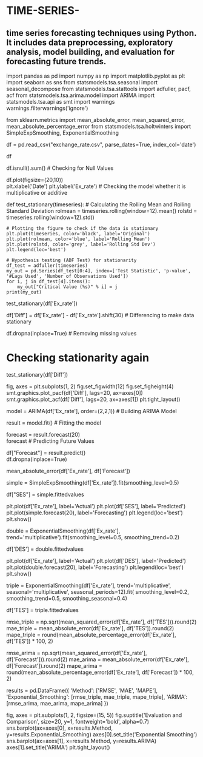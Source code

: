 # TIME-SERIES-
 ## time series forecasting techniques using Python. It includes data preprocessing, exploratory analysis, model building, and evaluation for forecasting future trends.
import pandas as pd
import numpy as np
import matplotlib.pyplot as plt
import seaborn as sns
from statsmodels.tsa.seasonal import seasonal_decompose
from statsmodels.tsa.stattools import adfuller, pacf, acf
from statsmodels.tsa.arima.model import ARIMA
import statsmodels.tsa.api as smt
import warnings
warnings.filterwarnings('ignore')

from sklearn.metrics import mean_absolute_error, mean_squared_error, mean_absolute_percentage_error
from statsmodels.tsa.holtwinters import SimpleExpSmoothing, ExponentialSmoothing

df = pd.read_csv("exchange_rate.csv", parse_dates=True, index_col='date')

df

df.isnull().sum()  # Checking for Null Values

df.plot(figsize=(20,10))  
plt.xlabel('Date')
plt.ylabel('Ex_rate')  # Checking the model whether it is multiplicative or additive

def test_stationary(timeseries):
    # Calculating the Rolling Mean and Rolling Standard Deviation
    rolmean = timeseries.rolling(window=12).mean()
    rolstd = timeseries.rolling(window=12).std()

    # Plotting the figure to check if the data is stationary
    plt.plot(timeseries, color='black', label='Original')
    plt.plot(rolmean, color='blue', label='Rolling Mean')
    plt.plot(rolstd, color='grey', label='Rolling Std Dev')
    plt.legend(loc='best')

    # Hypothesis testing (ADF Test) for stationarity
    df_test = adfuller(timeseries)
    my_out = pd.Series(df_test[0:4], index=['Test Statistic', 'p-value', '#Lags Used', 'Number of Observations Used'])
    for i, j in df_test[4].items():
        my_out["Critical Value (%s)" % i] = j
    print(my_out)

test_stationary(df['Ex_rate'])

df['Diff'] = df['Ex_rate'] - df['Ex_rate'].shift(30)  # Differencing to make data stationary

df.dropna(inplace=True)  # Removing missing values

# Checking stationarity again
test_stationary(df['Diff'])

fig, axes = plt.subplots(1, 2)
fig.set_figwidth(12)
fig.set_figheight(4)
smt.graphics.plot_pacf(df['Diff'], lags=20, ax=axes[0])
smt.graphics.plot_acf(df['Diff'], lags=20, ax=axes[1])
plt.tight_layout()

model = ARIMA(df['Ex_rate'], order=(2,2,1))  # Building ARIMA Model

result = model.fit()  # Fitting the model

forecast = result.forecast(20)  
forecast  # Predicting Future Values

df["Forecast"] = result.predict()  
df.dropna(inplace=True)

mean_absolute_error(df['Ex_rate'], df['Forecast'])

simple = SimpleExpSmoothing(df['Ex_rate']).fit(smoothing_level=0.5)

df["SES"] = simple.fittedvalues  

plt.plot(df['Ex_rate'], label='Actual')
plt.plot(df['SES'], label='Predicted')  
plt.plot(simple.forecast(20), label='Forecasting')
plt.legend(loc='best')
plt.show()

double = ExponentialSmoothing(df['Ex_rate'], trend='multiplicative').fit(smoothing_level=0.5, smoothing_trend=0.2)

df['DES'] = double.fittedvalues  

plt.plot(df['Ex_rate'], label='Actual')
plt.plot(df['DES'], label='Predicted')
plt.plot(double.forecast(20), label='Forecasting')
plt.legend(loc='best')
plt.show()

triple = ExponentialSmoothing(df['Ex_rate'], trend='multiplicative', seasonal='multiplicative', seasonal_periods=12).fit(
    smoothing_level=0.2, smoothing_trend=0.5, smoothing_seasonal=0.4)

df['TES'] = triple.fittedvalues  

rmse_triple = np.sqrt(mean_squared_error(df['Ex_rate'], df['TES'])).round(2)
mae_triple = mean_absolute_error(df['Ex_rate'], df['TES']).round(2)
mape_triple = round(mean_absolute_percentage_error(df['Ex_rate'], df['TES']) * 100, 2)

rmse_arima = np.sqrt(mean_squared_error(df['Ex_rate'], df['Forecast'])).round(2)
mae_arima = mean_absolute_error(df['Ex_rate'], df['Forecast']).round(2)
mape_arima = round(mean_absolute_percentage_error(df['Ex_rate'], df['Forecast']) * 100, 2)

results = pd.DataFrame({
    'Method': ['RMSE', 'MAE', 'MAPE'],
    'Exponential_Smoothing': [rmse_triple, mae_triple, mape_triple],
    'ARIMA': [rmse_arima, mae_arima, mape_arima]
})

fig, axes = plt.subplots(1, 2, figsize=(15, 5))
fig.suptitle('Evaluation and Comparison', size=20, y=1, fontweight='bold', alpha=0.7)
sns.barplot(ax=axes[0], x=results.Method, y=results.Exponential_Smoothing)
axes[0].set_title('Exponential Smoothing')
sns.barplot(ax=axes[1], x=results.Method, y=results.ARIMA)
axes[1].set_title('ARIMA')
plt.tight_layout()
